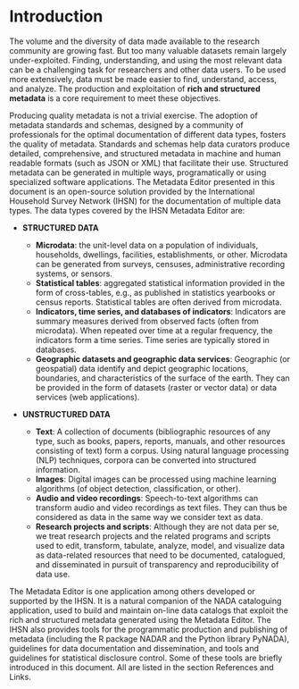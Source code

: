 # Introduction

The volume and the diversity of data made available to the research community are growing fast. But too many valuable datasets remain largely under-exploited. Finding, understanding, and using the most relevant data can be a challenging task for researchers and other data users. To be used more extensively, data must be made easier to find, understand, access, and analyze. The production and exploitation of **rich and structured metadata** is a core requirement to meet these objectives.

Producing quality metadata is not a trivial exercise. The adoption of metadata standards and schemas, designed by a community of professionals for the optimal documentation of different data types, fosters the quality of metadata. Standards and schemas help data curators produce detailed, comprehensive, and structured metadata in machine and human readable formats (such as JSON or XML) that facilitate their use. Structured metadata can be generated in multiple ways, programatically or using specialized software applications. The Metadata Editor presented in this document is an open-source solution provided by the International Household Survey Network (IHSN) for the documentation of multiple data types. The data types covered by the IHSN Metadata Editor are:

- **STRUCTURED DATA**
   - **Microdata**: the unit-level data on a population of individuals, households, dwellings, facilities, establishments, or other. Microdata can be generated from surveys, censuses, administrative recording systems, or sensors.
   - **Statistical tables**: aggregated statistical information provided in the form of cross-tables, e.g., as published in statistics yearbooks or census reports. Statistical tables are often derived from microdata.
   - **Indicators, time series, and databases of indicators**: Indicators are summary measures derived from observed facts (often from microdata). When repeated over time at a regular frequency, the indicators form a time series. Time series are typically stored in databases.
   - **Geographic datasets and geographic data services**: Geographic (or geospatial) data identify and depict geographic locations, boundaries, and characteristics of the surface of the earth. They can be provided in the form of datasets (raster or vector data) or data services (web applications).

- **UNSTRUCTURED DATA**
   - **Text**: A collection of documents (bibliographic resources of any type, such as books, papers, reports, manuals, and other resources consisting of text) form a corpus. Using natural language processing (NLP) techniques, corpora can be converted into structured information. 
   - **Images**: Digital images can be processed using machine learning algorithms (of object detection, classification, or other).
   - **Audio and video recordings**: Speech-to-text algorithms can transform audio and video recordings as text files. They can thus be considered as data in the same way we consider text as data.
   - **Research projects and scripts**: Although they are not data per se, we treat research projects and the related programs and scripts used to edit, transform, tabulate, analyze, model, and visualize data as data-related resources that need to be documented, catalogued, and disseminated in pursuit of transparency and reproducibility of data use.

The Metadata Editor is one application among others developed or supported by the IHSN. It is a natural companion of the NADA cataloguing application, used to build and maintain on-line data catalogs that exploit the rich and structured metadata generated using the Metadata Editor. The IHSN also provides tools for the programmatic production and publishing of metadata (including the R package NADAR and the Python library PyNADA), guidelines for data documentation and dissemination, and tools and guidelines for statistical disclosure control. Some of these tools are briefly introduced in this document. All are listed in the section References and Links.  


